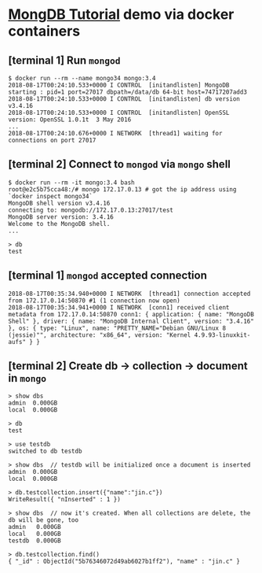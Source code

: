 # [MongDB Tutorial](https://www.youtube.com/playlist?list=PLC3y8-rFHvwh11bWtwm3_qKvo46uDmaal) demo via docker containers

## [terminal 1] Run `mongod`
```
$ docker run --rm --name mongo34 mongo:3.4
2018-08-17T00:24:10.533+0000 I CONTROL  [initandlisten] MongoDB starting : pid=1 port=27017 dbpath=/data/db 64-bit host=74717207add3
2018-08-17T00:24:10.533+0000 I CONTROL  [initandlisten] db version v3.4.16
2018-08-17T00:24:10.533+0000 I CONTROL  [initandlisten] OpenSSL version: OpenSSL 1.0.1t  3 May 2016
...
2018-08-17T00:24:10.676+0000 I NETWORK  [thread1] waiting for connections on port 27017
```

## [terminal 2] Connect to `mongod` via `mongo` shell
```
$ docker run --rm -it mongo:3.4 bash
root@e2c5b75cca48:/# mongo 172.17.0.13 # got the ip address using `docker inspect mongo34`
MongoDB shell version v3.4.16
connecting to: mongodb://172.17.0.13:27017/test
MongoDB server version: 3.4.16
Welcome to the MongoDB shell.
...

> db
test
```

## [terminal 1] `mongod` accepted connection
```
2018-08-17T00:35:34.940+0000 I NETWORK  [thread1] connection accepted from 172.17.0.14:50870 #1 (1 connection now open)
2018-08-17T00:35:34.941+0000 I NETWORK  [conn1] received client metadata from 172.17.0.14:50870 conn1: { application: { name: "MongoDB Shell" }, driver: { name: "MongoDB Internal Client", version: "3.4.16" }, os: { type: "Linux", name: "PRETTY_NAME="Debian GNU/Linux 8 (jessie)"", architecture: "x86_64", version: "Kernel 4.9.93-linuxkit-aufs" } }
```

## [terminal 2] Create db -> collection -> document in `mongo`
```
> show dbs
admin  0.000GB
local  0.000GB

> db
test

> use testdb
switched to db testdb

> show dbs  // testdb will be initialized once a document is inserted
admin  0.000GB
local  0.000GB

> db.testcollection.insert({"name":"jin.c"})
WriteResult({ "nInserted" : 1 })

> show dbs  // now it's created. When all collections are delete, the db will be gone, too
admin   0.000GB
local   0.000GB
testdb  0.000GB

> db.testcollection.find()
{ "_id" : ObjectId("5b76346072d49ab6027b1ff2"), "name" : "jin.c" }
```
